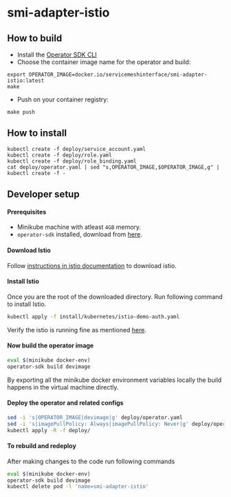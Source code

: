 # smi-adapter-istio

## How to build

- Install the [Operator SDK CLI](https://github.com/operator-framework/operator-sdk/blob/master/doc/user-guide.md#install-the-operator-sdk-cli)
- Choose the container image name for the operator and build:

```
export OPERATOR_IMAGE=docker.io/servicemeshinterface/smi-adapter-istio:latest
make
```

- Push on your container registry:

```
make push
```

## How to install

```
kubectl create -f deploy/service_account.yaml
kubectl create -f deploy/role.yaml
kubectl create -f deploy/role_binding.yaml
cat deploy/operator.yaml | sed "s,OPERATOR_IMAGE,$OPERATOR_IMAGE,g" | kubectl create -f -
```

## Developer setup

#### Prerequisites

- Minikube machine with atleast `4GB` memory.
- `operator-sdk` installed, download from [here](https://github.com/operator-framework/operator-sdk/releases).

#### Download Istio

Follow [instructions in istio documentation](https://istio.io/docs/setup/kubernetes/download/#download-and-prepare-for-the-installation) to download istio.

#### Install Istio

Once you are the root of the downloaded directory. Run following command to install Istio.

```bash
kubectl apply -f install/kubernetes/istio-demo-auth.yaml
```

Verify the istio is running fine as mentioned [here](https://istio.io/docs/setup/kubernetes/install/kubernetes/#verifying-the-installation).

#### Now build the operator image

```bash
eval $(minikube docker-env)
operator-sdk build devimage
```

By exporting all the minikube docker environment variables locally the build happens in the virtual machine directly.

#### Deploy the operator and related configs

```bash
sed -i 's|OPERATOR_IMAGE|devimage|g' deploy/operator.yaml
sed -i 's|imagePullPolicy: Always|imagePullPolicy: Never|g' deploy/operator.yaml
kubectl apply -R -f deploy/
```

#### To rebuild and redeploy

After making changes to the code run following commands

```bash
eval $(minikube docker-env)
operator-sdk build devimage
kubectl delete pod -l 'name=smi-adapter-istio'
```
